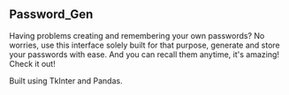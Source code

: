 ## Password_Gen

Having problems creating and remembering your own passwords? No worries, use this interface solely built for that purpose, generate and store your passwords with ease.
And you can recall them anytime, it's amazing! Check it out!

Built using TkInter and Pandas.
